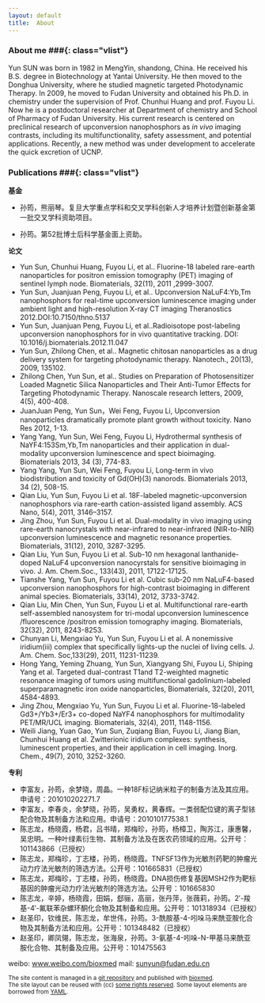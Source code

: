 ```yaml
---
layout: default
title:  About
---
```


### About me ###{: class="vlist"}

Yun SUN was born in 1982 in MengYin, shandong, China. He received his B.S. degree in Biotechnology at Yantai University. He then moved to the Donghua University, where he studied magnetic targeted Photodynamic Therapy. In 2009, he moved to Fudan University and obtained his Ph.D. in chemistry under the supervision of Prof. Chunhui Huang and prof. Fuyou Li. Now he is a postdoctoral researcher at Department of chemistry and School of Pharmacy of Fudan University. His current research is centered on preclinical research of upconversion nanophosphors as *in vivo* imaging contrasts, including its multifunctionality, safety assessment, and potential applications. Recently, a new method was under development to accelerate the quick excretion of UCNP. 



### Publications ###{: class="vlist"}

**基金**

- 孙筠，熊丽琴。复旦大学重点学科和交叉学科创新人才培养计划暨创新基金第一批交叉学科资助项目。

- 孙筠。第52批博士后科学基金面上资助。

**论文**

- Yun Sun, Chunhui Huang, Fuyou Li, et al.. Fluorine-18 labeled rare-earth nanoparticles for positron emission tomography (PET) imaging of sentinel lymph node. Biomaterials, 32(11), 2011 ,2999-3007.
- Yun Sun, Juanjuan Peng, Fuyou Li, et al.. Upconversion NaLuF4:Yb,Tm nanophosphors for real-time upconversion luminescence imaging under ambient light and high-resolution X-ray CT imaging Theranostics 2012.DOI:10.7150/thno.5137
- Yun Sun, Juanjuan Peng, Fuyou Li, et al..Radioisotope post-labeling upconversion nanophosphors for in vivo quantitative tracking. DOI: 10.1016/j.biomaterials.2012.11.047
- Yun Sun, Zhilong Chen, et al.. Magnetic chitosan nanoparticles as a drug delivery system for targeting photodynamic therapy. Nanotech., 20(13), 2009, 135102.
- Zhilong Chen, Yun Sun, et al.. Studies on Preparation of Photosensitizer Loaded Magnetic Silica Nanoparticles and Their Anti-Tumor Effects for Targeting Photodynamic Therapy. Nanoscale research letters, 2009, 4(5), 400-408.
- JuanJuan Peng, Yun Sun，Wei Feng, Fuyou Li, Upconversion nanoparticles dramatically promote plant growth without toxicity. Nano Res 2012, 1-13.
- Yang Yang, Yun Sun, Wei Feng, Fuyou Li, Hydrothermal synthesis of NaYF4:153Sm,Yb,Tm nanoparticles and their application in dual-modality upconversion luminescence and spect bioimaging. Biomaterials 2013, 34 (3), 774-83.
- Yang Yang, Yun Sun, Wei Feng, Fuyou Li, Long-term in vivo biodistribution and toxicity of Gd(OH)(3) nanorods. Biomaterials 2013, 34 (2), 508-15.
- Qian Liu, Yun Sun, Fuyou Li et al. 18F-labeled magnetic-upconversion nanophosphors via rare-earth cation-assisted ligand assembly. ACS Nano, 5(4), 2011, 3146–3157.
- Jing Zhou, Yun Sun, Fuyou Li et al. Dual-modality in vivo imaging using rare-earth nanocrystals with near-infrared to near-infrared (NIR-to-NIR) upconversion luminescence and magnetic resonance properties. Biomaterials, 31(12), 2010, 3287-3295.
- Qian Liu, Yun Sun, Fuyou Li et al. Sub-10 nm hexagonal lanthanide-doped NaLuF4 upconversion nanocyrstals for sensitive bioimaging in vivo. J. Am. Chem.Soc., 133(43), 2011, 17122-17125. 
- Tianshe Yang, Yun Sun, Fuyou Li et al. Cubic sub-20 nm NaLuF4-based upconversion nanophosphors for high-contrast bioimaging in different animal species. Biomaterials, 33(14), 2012, 3733-3742. 
- Qian Liu, Min Chen, Yun Sun, Fuyou Li et al. Multifunctional rare-earth self-assembled nanosystem for tri-modal upconversion luminescence /fluorescence /positron emission tomography imaging. Biomaterials, 32(32), 2011, 8243-8253.
- Chunyan Li, Mengxiao Yu, Yun Sun, Fuyou Li et al. A nonemissive iridium(iii) complex that specifically lights-up the nuclei of living cells. J. Am. Chem. Soc,133(29), 2011, 11231-11239.
- Hong Yang, Yeming Zhuang, Yun Sun, Xiangyang Shi, Fuyou Li, Shiping Yang et al. Targeted dual-contrast T1and T2-weighted magnetic resonance imaging of tumors using multifunctional gadolinium-labeled superparamagnetic iron oxide nanoparticles, Biomaterials, 32(20), 2011, 4584-4893.
- Jing Zhou, Mengxiao Yu, Yun Sun, Fuyou Li et al. Fluorine-18-labeled Gd3+/Yb3+/Er3+ co-doped NaYF4 nanophosphors for multimodality PET/MR/UCL imaging. Biomaterials, 32(4), 2011, 1148-1156.
- Weili Jiang, Yuan Gao, Yun Sun, Zuqiang Bian, Fuyou Li, Jiang Bian, Chunhui Huang et al. Zwitterionic iridium complexes: synthesis, luminescent properties, and their application in cell imaging. Inorg. Chem., 49(7), 2010, 3252-3260. 



**专利**

- 李富友，孙筠，余梦晓，周晶。一种18F标记纳米粒子的制备方法及其应用。申请号：201010202271.7
- 李富友，李春炎，余梦晓，孙筠，吴勇权，黄春辉。一类弱配位键的离子型铱配合物及其制备方法和应用。申请号：201010177538.1
- 陈志龙，杨晓霞，杨君，吕书晴，郑梅珍，孙筠，杨樟卫，陶苏江，康惠馨，吴忠明。一种叶绿素衍生物、其制备方法及在医农药领域的应用。公开号：101143866（已授权）
- 陈志龙，郑梅珍，丁志楼，孙筠，杨晓霞。TNFSF13作为光敏剂药靶的肿瘤光动力疗法光敏剂的筛选方法。公开号：101665831（已授权）
- 陈志龙，郑梅珍，丁志楼，孙筠，杨晓霞。DNA损伤修复基因MSH2作为靶标基因的肿瘤光动力疗法光敏剂的筛选方法。公开号：101665830
- 陈志龙，辛婷，杨晓霞，田娟，郄骊，高丽，张丹萍，张薇莉，孙筠。2′-羧基-4′-氟联苯杂螺环酮化合物及其制备和应用。公开号：101318934（已授权）
- 赵圣印，钦维民，陈志龙，牟世伟，孙筠。3-酰胺基-4-吲哚马来酰亚胺化合物及其制备方法和应用。公开号：101348482（已授权）
- 赵圣印，卿凤翎，陈志龙，张海泉，孙筠。3-氨基-4-吲哚-N-甲基马来酰亚胺化合物、其制备及应用。公开号：101475563

weibo: www.weibo.com/bioxmed
mail: sunyun@fudan.edu.cn

<small class="meta final">
The site content is managed in a
<a href="http://github.com/olesenm/olesenm.github.com">git repository</a>
and published with <a href="http://bioxmed.com">bioxmed</a>.
<br/>The site layout can be reused with (cc)
<a href="http://creativecommons.org/licenses/by-sa/3.0/">some rights reserved</a>.
Some layout elements are borrowed from <a href="http://www.yaml.de/en/">YAML</a>.
</small>

